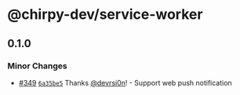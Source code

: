 # @chirpy-dev/service-worker

## 0.1.0

### Minor Changes

- [#349](https://github.com/devrsi0n/chirpy/pull/349) [`6a35be5`](https://github.com/devrsi0n/chirpy/commit/6a35be5c2059e6b161edc49164ef582a01ef22a1) Thanks [@devrsi0n](https://github.com/devrsi0n)! - Support web push notification
